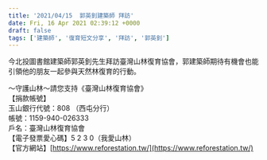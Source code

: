 ```yaml
---
title: '2021/04/15  郭英釗建築師 拜訪'
date: Fri, 16 Apr 2021 02:39:12 +0000
draft: false
tags: ['建築師', '復育短文分享', '拜訪', '郭英釗']
---
```


今北投圖書館建築師郭英釗先生拜訪臺灣山林復育協會，郭建築師期待有機會也能引領他的朋友一起參與天然林復育的行動。

～守護山林～請您支持《臺灣山林復育協會》  
【捐款帳號】  
玉山銀行代號：808 （西屯分行）   
帳號：1159-940-026333  
戶名：臺灣山林復育協會  
【電子發票愛心碼】5 2 3 0（我愛山林）  
【官方網站】[https://www.reforestation.tw/](https://www.reforestation.tw/)